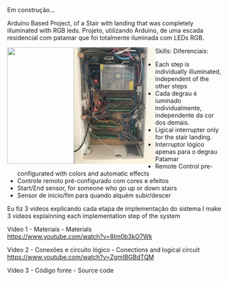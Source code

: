 Em construção...

Arduíno Based Project, of a Stair with landing that was completely illuminated with RGB leds.
Projeto, utilizando Arduino, de uma escada residencial com patamar que foi totalmente iluminada com LEDs RGB.

<p href="url"><img src="https://github.com/socramteix/ledsStairsArduinoBased/blob/master/stairs.gif" align="left" height="272" width="156" >
<p href="url"><img src="https://github.com/socramteix/ledsStairsArduinoBased/blob/master/caixaPrincipal.jpeg" align="left" height="272" width="190" >

Skills:
Diferenciais:

- Each step is individually illuminated, independent of the other steps
- Cada degrau é iuminado individualmente, independente da cor dos demais.
- Ligical interrupter only for the stair landing.
- Interruptor lógico apenas para o degrau Patamar
- Remote Control pre-configurated with colors and automatic effects
- Controle remoto pré-configurado com cores e efeitos
- Start/End sensor, for someone who go up or down stairs
- Sensor de início/fim para quando alquém subir/descer



Eu fiz 3 vídeos explicando cada etapa de implementação do sistema
I make 3 videos explainning each implementation step of the system

Video 1 - Materiais - Materials </br>
https://www.youtube.com/watch?v=8Im0b3kO7Wk

Video 2 - Conexões e circuito lógico - Conections and logical circuit</br>
https://www.youtube.com/watch?v=ZgmIBGBdTQM

Video 3 - Código fonte - Source code
